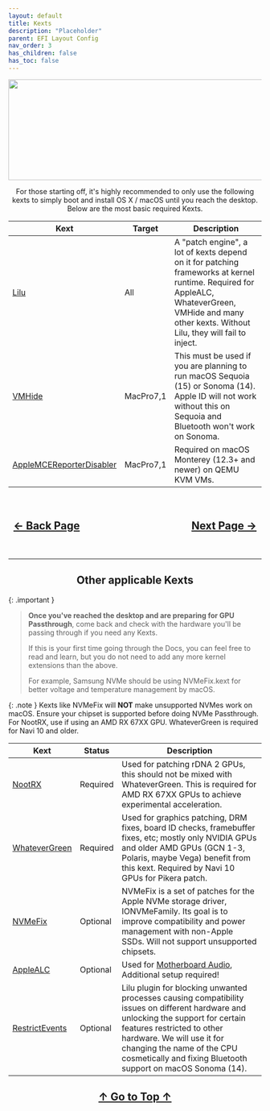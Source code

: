 ```yaml
---
layout: default
title: Kexts
description: "Placeholder"
parent: EFI Layout Config
nav_order: 3
has_children: false
has_toc: false
---
```


<style>
  .navigation-container {
    display: flex;
    justify-content: space-between;
    align-items: center;
    width: 100%;
  }
  
  .nav-button {
    margin: 10px;
  }

  .top-button {
    margin: 10px;
    align: center;
  }

</style>

<p align="center">
  <img width="650" height="200" src="../../../assets/Headers/Header-Kexts.png">
</p> 

<p align="center">For those starting off, it's highly recommended to only use the following kexts to simply boot and install OS X / macOS until you reach the desktop. Below are the most basic required Kexts.</p>

| Kext | Target | Description |
| ----- | ----- | ----- |
| [Lilu](https://github.com/acidanthera/Lilu) | All | A "patch engine", a lot of kexts depend on it for patching frameworks at kernel runtime. Required for AppleALC, WhateverGreen, VMHide and many other kexts. Without Lilu, they will fail to inject. |
| [VMHide](https://github.com/Carnations-Botanica/VMHide) | MacPro7,1 | This must be used if you are planning to run macOS Sequoia (15) or Sonoma (14). Apple ID will not work without this on Sequoia and Bluetooth won't work on Sonoma. |
| [AppleMCEReporterDisabler](https://github.com/acidanthera/bugtracker/files/3703498/AppleMCEReporterDisabler.kext.zip) | MacPro7,1 | Required on macOS Monterey (12.3+ and newer) on QEMU KVM VMs. |

<h2 align="center">
  <br>
  <div class="navigation-container">
    <a class="nav-button" href="../02-Drivers">&larr; Back Page</a>
    <a class="nav-button" href="../04-Resources">Next Page &rarr;</a>
  </div>
  <br>
</h2>

<hr>
<h2 align="center">Other applicable Kexts</h2>

{: .important }
> **Once you've reached the desktop and are preparing for GPU Passthrough**, come back and check with the hardware you'll be passing through if you need any Kexts.
> 
> If this is your first time going through the Docs, you can feel free to read and learn, but you do not need to add any more kernel extensions than the above.
> 
> For example, Samsung NVMe should be using NVMeFix.kext for better voltage and temperature management by macOS.
> 

{: .note }
Kexts like NVMeFix will **NOT** make unsupported NVMes work on macOS. Ensure your chipset is supported before doing NVMe Passthrough. For NootRX, use if using an AMD RX 67XX GPU. WhateverGreen is required for Navi 10 and older.

| Kext  | Status | Description |
| ----- | ----- | ----- |
| [NootRX](https://github.com/ChefKissInc/NootRX) | Required | Used for patching rDNA 2 GPUs, this should not be mixed with WhateverGreen. This is required for AMD RX 67XX GPUs to achieve experimental acceleration. |
| [WhateverGreen](https://github.com/acidanthera/WhateverGreen) | Required | Used for graphics patching, DRM fixes, board ID checks, framebuffer fixes, etc; mostly only NVIDIA GPUs and older AMD GPUs (GCN 1-3, Polaris, maybe Vega) benefit from this kext. Required by Navi 10 GPUs for Pikera patch. |
| [NVMeFix](https://github.com/acidanthera/NVMeFix) | Optional | NVMeFix is a set of patches for the Apple NVMe storage driver, IONVMeFamily. Its goal is to improve compatibility and power management with non-Apple SSDs. Will not support unsupported chipsets. |
| [AppleALC](https://github.com/acidanthera/AppleALC) | Optional | Used for [Motherboard Audio](), Additional setup required! |
| [RestrictEvents](https://github.com/acidanthera/RestrictEvents) | Optional | Lilu plugin for blocking unwanted processes causing compatibility issues on different hardware and unlocking the support for certain features restricted to other hardware. We will use it for changing the name of the CPU cosmetically and fixing Bluetooth support on macOS Sonoma (14). |

<h2 align="center">
  <div>
    <a class="top-button" href="#">&uarr; Go to Top &uarr;</a>
  </div>
  <br>
</h2>
